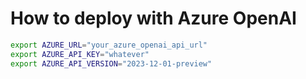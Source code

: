 # How to deploy with Azure OpenAI

```bash
export AZURE_URL="your_azure_openai_api_url"
export AZURE_API_KEY="whatever"
export AZURE_API_VERSION="2023-12-01-preview"
```

